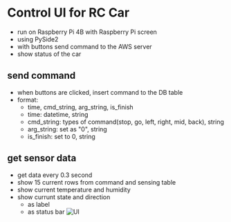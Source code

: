 # Control UI for RC Car
- run on Raspberry Pi 4B with Raspberry Pi screen
- using PySide2
- with buttons send command to the AWS server
- show status of the car

## send command
- when buttons are clicked, insert command to the DB table
- format:
  - time, cmd_string, arg_string, is_finish
  - time: datetime, string
  - cmd_string: types of command(stop, go, left, right, mid, back), string
  - arg_string: set as "0", string
  - is_finish: set to 0, string

## get sensor data
- get data every 0.3 second
- show 15 current rows from command and sensing table
- show current temperature and humidity
- show currunt state and direction
  - as label
  - as status bar
![UI](https://user-images.githubusercontent.com/74483608/170508910-5435eb13-d59c-442f-9ed4-ac165b75639c.png)
